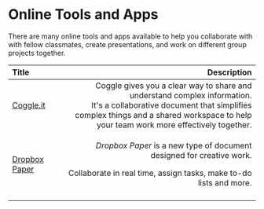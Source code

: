 # Online Tools and Apps

There are many online tools and apps available to help you collaborate with with fellow classmates, create presentations, and work on different group projects together.

<table>
  <thead>
    <tr>
      <th style="text-align:left">Title</th>
      <th style="text-align:right">Description</th>
    </tr>
  </thead>
  <tbody>
    <tr>
      <td style="text-align:left"><a href="https://coggle.it/about">Coggle.it</a>
      </td>
      <td style="text-align:right">Coggle gives you a clear way to share and understand complex information.
        <br
        />It&apos;s a collaborative document that simplifies complex things and
        a shared workspace to help your team work more effectively together.</td>
    </tr>
    <tr>
      <td style="text-align:left"><a href="https://www.dropbox.com/paper">Dropbox Paper</a>
      </td>
      <td style="text-align:right">
        <p><em>Dropbox Paper</em> is a new type of document designed for creative
          work.</p>
        <p>Collaborate in real time, assign tasks, make to-do lists and more.</p>
      </td>
    </tr>
    <tr>
      <td style="text-align:left"></td>
      <td style="text-align:right"></td>
    </tr>
  </tbody>
</table>

